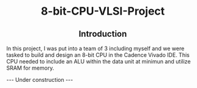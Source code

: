 # <center> 8-bit-CPU-VLSI-Project </center> #

## <center> Introduction </center> ##

In this project, I was put into a team of 3 including myself and we were tasked to build and design an 8-bit CPU in the Cadence Vivado IDE. 
This CPU needed to include an ALU within the data unit at minimun and utilize SRAM for memory.

---  Under construction ---
